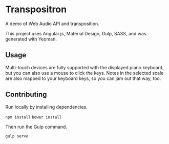 # Transpositron
A demo of Web Audio API and transposition.

This project uses Angular.js, Material Design, Gulp, SASS, and was generated with Yeoman.

## Usage
Multi-touch devices are fully supported with the displayed piano keyboard, but you can also use a mouse to click the keys. Notes in the selected scale are also mapped to your keyboard keys, so you can jam out that way, too.

## Contributing
Run locally by installing dependencies.

`npm install`
`bower install`

Then run the Gulp command.

`gulp serve`
